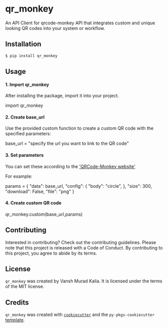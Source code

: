# qr_monkey

An API Client for qrcode-monkey API that integrates custom and unique looking QR codes into your system or workflow.

## Installation

```bash
$ pip install qr_monkey
```

## Usage

#### 1. Import qr_monkey

After installing the package, import it into your project.

import qr_monkey

#### 2. Create base_url

Use the provided custom function to create a custom QR code with the specified parameters:

base_url = "specify the url you want to link to the QR code"

#### 3. Set parameters 

You can set these according to the ['QRCode-Monkey website'](https://www.qrcode-monkey.com/qr-code-api-with-logo/?utm_source=google_c&utm_medium=cpc&utm_campaign=&utm_content=&utm_term=qr%20code%20monkey_e&gad_source=1&gclid=CjwKCAiAg9urBhB_EiwAgw88mV1GL6kx3Cywp8JgtxcCjZTneJc8gj1J8w3LLS3TB8Z28A1QCTLNNhoCrq4QAvD_BwE)

For example:

params = {
    "data": base_url,
    "config": {
        "body": "circle",
    },
    "size": 300,
    "download": False,
    "file": "png"
}

#### 4. Create custom QR code  

qr_monkey.custom(base_url,params)


## Contributing

Interested in contributing? Check out the contributing guidelines. Please note that this project is released with a Code of Conduct. By contributing to this project, you agree to abide by its terms.

## License

`qr_monkey` was created by Vansh Murad Kalia. It is licensed under the terms of the MIT license.

## Credits

`qr_monkey` was created with [`cookiecutter`](https://cookiecutter.readthedocs.io/en/latest/) and the `py-pkgs-cookiecutter` [template](https://github.com/py-pkgs/py-pkgs-cookiecutter).
